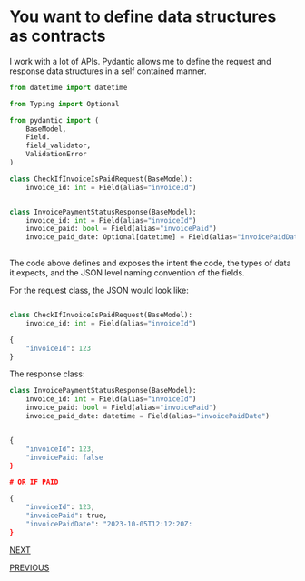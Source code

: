 #  You want to define data structures as contracts

I work with a lot of APIs. Pydantic allows me to define the request and response data structures in a self contained manner. 


``` python
from datetime import datetime

from Typing import Optional

from pydantic import (
    BaseModel,
    Field.
    field_validator,
    ValidationError
)

class CheckIfInvoiceIsPaidRequest(BaseModel):
    invoice_id: int = Field(alias="invoiceId")


class InvoicePaymentStatusResponse(BaseModel):
    invoice_id: int = Field(alias="invoiceId")
    invoice_paid: bool = Field(alias="invoicePaid")
    invoice_paid_date: Optional[datetime] = Field(alias="invoicePaidDate")
    
```


The code above defines and exposes the intent the code, the types of data it expects, and the JSON level naming convention of the fields.


For the request class, the JSON would look like:

``` python

class CheckIfInvoiceIsPaidRequest(BaseModel):
    invoice_id: int = Field(alias="invoiceId")

{
    "invoiceId": 123
}
```

The response class:


``` python
class InvoicePaymentStatusResponse(BaseModel):
    invoice_id: int = Field(alias="invoiceId")
    invoice_paid: bool = Field(alias="invoicePaid")
    invoice_paid_date: datetime = Field(alias="invoicePaidDate")


{
    "invoiceId": 123,
    "invoicePaid: false
}

# OR IF PAID

{
    "invoiceId": 123,
    "invoicePaid": true,
    "invoicePaidDate": "2023-10-05T12:12:20Z:
}
```


[NEXT](4.md)


[PREVIOUS](2.md)